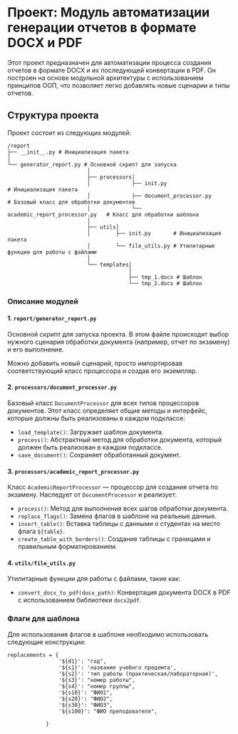 # Проект: Модуль автоматизации генерации отчетов в формате DOCX и PDF

Этот проект предназначен для автоматизации процесса создания отчетов в формате DOCX и их последующей конвертации в PDF. Он построен на основе модульной архитектуры с использованием принципов ООП, что позволяет легко добавлять новые сценарии и типы отчетов.

## Структура проекта

Проект состоит из следующих модулей:

    /report
    ├── __init__.py # Инициализация пакета 
    │
    └── generator_report.py # Основной скрипт для запуска 
                             │
                             ├── processors│ 
                             │             ├── init.py                       # Инициализация пакета 
                             │             ├── document_processor.py         # Базовый класс для обработки документов
                             │             └── academic_report_processor.py   # Класс для обработки шаблона
                             │               
                             ├── utils│   
                             │        ├── init.py       # Инициализация пакета 
                             │        └── file_utils.py # Утилитарные функции для работы с файлами 
                             │
                             └── templates│ 
                                          │ 
                                          ├── tmp_1.docx # Шаблон
                                          └── tmp_2.docx # Шаблон 

                               

### Описание модулей

#### 1. `report/generator_report.py`

Основной скрипт для запуска проекта. В этом файле происходит выбор нужного сценария обработки документа (например, отчет по экзамену) и его выполнение. 

Можно добавить новый сценарий, просто импортировав соответствующий класс процессора и создав его экземпляр.



#### 2. `processors/document_processor.py`

Базовый класс `DocumentProcessor` для всех типов процессоров документов. Этот класс определяет общие методы и интерфейс, которые должны быть реализованы в каждом подклассе:
- `load_template()`: Загружает шаблон документа.
- `process()`: Абстрактный метод для обработки документа, который должен быть реализован в каждом подклассе.
- `save_document()`: Сохраняет обработанный документ.



#### 3. `processors/academic_report_processor.py`

Класс `AcademicReportProcessor` — процессор для создания отчета по экзамену. Наследует от `DocumentProcessor` и реализует:
- `process()`: Метод для выполнения всех шагов обработки документа.
- `replace_flags()`: Замена флагов в шаблоне на реальные данные.
- `insert_table()`: Вставка таблицы с данными о студентах на место флага `${table}`.
- `create_table_with_borders()`: Создание таблицы с границами и правильным форматированием.


#### 4. `utils/file_utils.py`

Утилитарные функции для работы с файлами, такие как:
- `convert_docx_to_pdf(docx_path)`: Конвертация документа DOCX в PDF с использованием библиотеки `docx2pdf`.


### Флаги для шаблона

Для использования флагов в шаблоне необходимо использовать следующие конструкции:
```
replacements = {
                '${d1}': "год",
                '${s1}': 'название учебнго предемта',
                '${s2}': 'тип работы (практическая/лабораторная)',
                '${s3}': "номер работы",
                '${s4}': "номер группы",
                '${s10}': "ФИО1",
                '${s20}': "ФИО2",
                '${s30}': "ФИО3",
                '${s100}': "ФИО преподователя",

            }
```